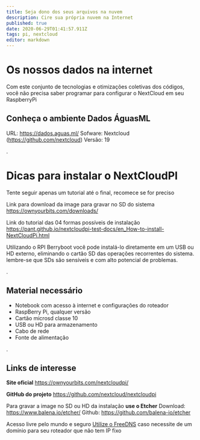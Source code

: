 ```yaml
---
title: Seja dono dos seus arquivos na nuvem
description: Cire sua própria nuvem na Internet
published: true
date: 2020-06-29T01:41:57.911Z
tags: pi, nextcloud
editor: markdown
---
```


# Os nossos dados na internet
Com este conjunto de tecnologias e otimizações coletivas dos códigos, você não precisa saber programar para configurar o NextCloud em seu RaspberryPi

## Conheça o ambiente Dados ÁguasML
URL: https://dados.aguas.ml/
Sofware: Nextcloud (https://github.com/nextcloud)
Versão: 19

.
# Dicas para instalar o NextCloudPI


Tente seguir apenas um tutorial até o final, recomece se for preciso

Link para download da image para gravar no SD do sistema
https://ownyourbits.com/downloads/

Link do tutorial das 04 formas possíveis de instalação
https://pant.github.io/nextcloudpi-test-docs/en_How-to-install-NextCloudPi.html

Utilizando o RPI Berryboot você pode instalá-lo diretamente em um USB ou HD externo, eliminando o cartão SD das operações recorrentes do sistema. lembre-se que SDs são sensíveis e com alto potencial de problemas.

.
## Material necessário
- Notebook com acesso à internet e configurações do roteador
- RaspBerry Pi, qualquer versão
- Cartão microsd classe 10
- USB ou HD para armazenamento
- Cabo de rede
- Fonte de alimentação

.
## Links de interesse

**Site oficial**
https://ownyourbits.com/nextcloudpi/

**GitHub do projeto**
https://github.com/nextcloud/nextcloudpi

Para gravar a image no SD ou HD da instalação **use o Etcher**
Download: https://www.balena.io/etcher/
Github: https://github.com/balena-io/etcher

Acesso livre pelo mundo e seguro
[Utilize o FreeDNS](/plataforma/free-dns) caso necessite de um domínio para seu roteador que não tem IP fixo
